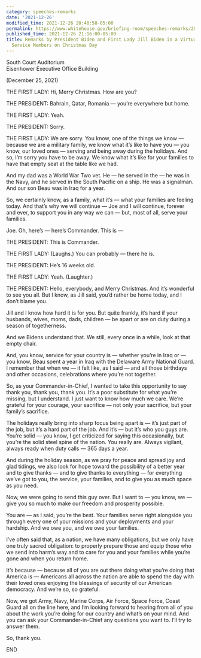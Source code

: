 ```yaml
---
category: speeches-remarks
date: '2021-12-26'
modified_time: 2021-12-26 20:48:58-05:00
permalink: https://www.whitehouse.gov/briefing-room/speeches-remarks/2021/12/26/remarks-by-president-biden-and-first-lady-jill-biden-in-a-virtual-meeting-with-service-members-on-christmas-day/
published_time: 2021-12-26 21:16:00-05:00
title: Remarks by President Biden and First Lady Jill Biden in a Virtual Meeting with
  Service Members on Christmas Day
---
```

 
South Court Auditorium  
Eisenhower Executive Office Building

(December 25, 2021)

THE FIRST LADY: Hi, Merry Christmas. How are you?

THE PRESIDENT: Bahrain, Qatar, Romania — you’re everywhere but home.

THE FIRST LADY: Yeah.

THE PRESIDENT: Sorry.

THE FIRST LADY: We are sorry. You know, one of the things we know —
because we are a military family, we know what it’s like to have you —
you know, our loved ones — serving and being away during the holidays.
And so, I’m sorry you have to be away. We know what it’s like for your
families to have that empty seat at the table like we had.

And my dad was a World War Two vet. He — he served in the — he was in
the Navy, and he served in the South Pacific on a ship. He was a
signalman. And our son Beau was in Iraq for a year.

So, we certainly know, as a family, what it’s — what your families are
feeling today. And that’s why we will continue — Joe and I will
continue, forever and ever, to support you in any way we can — but, most
of all, serve your families.

Joe. Oh, here’s — here’s Commander. This is —

THE PRESIDENT: This is Commander.

THE FIRST LADY: (Laughs.) You can probably — there he is.

THE PRESIDENT: He’s 16 weeks old.

THE FIRST LADY: Yeah. (Laughter.)

THE PRESIDENT: Hello, everybody, and Merry Christmas. And it’s wonderful
to see you all. But I know, as Jill said, you’d rather be home today,
and I don’t blame you.

Jill and I know how hard it is for you. But quite frankly, it’s hard if
your husbands, wives, moms, dads, children — be apart or are on duty
during a season of togetherness.

And we Bidens understand that. We still, every once in a while, look at
that empty chair.

And, you know, service for your country is — whether you’re in Iraq or —
you know, Beau spent a year in Iraq with the Delaware Army National
Guard. I remember that when we — it felt like, as I said — and all those
birthdays and other occasions, celebrations where you’re not together.

So, as your Commander-in-Chief, I wanted to take this opportunity to say
thank you, thank you, thank you. It’s a poor substitute for what you’re
missing, but I understand. I just want to know how much we care. We’re
grateful for your courage, your sacrifice — not only your sacrifice, but
your family’s sacrifice.

The holidays really bring into sharp focus being apart is — it’s just
part of the job, but it’s a hard part of the job. And it’s — but it’s
who you guys are. You’re solid — you know, I get criticized for saying
this occasionally, but you’re the solid steel spine of the nation. You
really are. Always vigilant, always ready when duty calls — 365 days a
year.

And during the holiday season, as we pray for peace and spread joy and
glad tidings, we also look for hope toward the possibility of a better
year and to give thanks — and to give thanks to everything — for
everything we’ve got to you, the service, your families, and to give you
as much space as you need.

Now, we were going to send this guy over. But I want to — you know, we —
give you so much to make our freedom and prosperity possible.

You are — as I said, you’re the best. Your families serve right
alongside you through every one of your missions and your deployments
and your hardship. And we owe you, and we owe your families.

I’ve often said that, as a nation, we have many obligations, but we only
have one truly sacred obligation: to properly prepare those and equip
those who we send into harm’s way and to care for you and your families
while you’re gone and when you return home.

It’s because — because all of you are out there doing what you’re doing
that America is — Americans all across the nation are able to spend the
day with their loved ones enjoying the blessings of security of our
American democracy. And we’re so, so grateful.

Now, we got Army, Navy, Marine Corps, Air Force, Space Force, Coast
Guard all on the line here, and I’m looking forward to hearing from all
of you about the work you’re doing for our country and what’s on your
mind. And you can ask your Commander-in-Chief any questions you want to.
I’ll try to answer them.

So, thank you.

END

